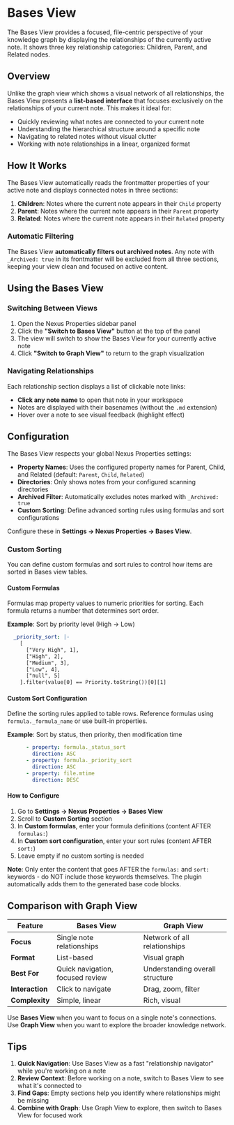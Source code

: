 # Bases View

The Bases View provides a focused, file-centric perspective of your knowledge graph by displaying the relationships of the currently active note. It shows three key relationship categories: Children, Parent, and Related nodes.

## Overview

Unlike the graph view which shows a visual network of all relationships, the Bases View presents a **list-based interface** that focuses exclusively on the relationships of your current note. This makes it ideal for:

- Quickly reviewing what notes are connected to your current note
- Understanding the hierarchical structure around a specific note
- Navigating to related notes without visual clutter
- Working with note relationships in a linear, organized format

## How It Works

The Bases View automatically reads the frontmatter properties of your active note and displays connected notes in three sections:

1. **Children**: Notes where the current note appears in their `Child` property
2. **Parent**: Notes where the current note appears in their `Parent` property
3. **Related**: Notes where the current note appears in their `Related` property

### Automatic Filtering

The Bases View **automatically filters out archived notes**. Any note with `_Archived: true` in its frontmatter will be excluded from all three sections, keeping your view clean and focused on active content.

## Using the Bases View

### Switching Between Views

1. Open the Nexus Properties sidebar panel
2. Click the **"Switch to Bases View"** button at the top of the panel
3. The view will switch to show the Bases View for your currently active note
4. Click **"Switch to Graph View"** to return to the graph visualization

### Navigating Relationships

Each relationship section displays a list of clickable note links:

- **Click any note name** to open that note in your workspace
- Notes are displayed with their basenames (without the `.md` extension)
- Hover over a note to see visual feedback (highlight effect)

## Configuration

The Bases View respects your global Nexus Properties settings:

- **Property Names**: Uses the configured property names for Parent, Child, and Related (default: `Parent`, `Child`, `Related`)
- **Directories**: Only shows notes from your configured scanning directories
- **Archived Filter**: Automatically excludes notes marked with `_Archived: true`
- **Custom Sorting**: Define advanced sorting rules using formulas and sort configurations

Configure these in **Settings → Nexus Properties → Bases View**.

### Custom Sorting

You can define custom formulas and sort rules to control how items are sorted in Bases view tables.

#### Custom Formulas

Formulas map property values to numeric priorities for sorting. Each formula returns a number that determines sort order.

**Example**: Sort by priority level (High → Low)

```yaml
  _priority_sort: |-
    [
      ["Very High", 1],
      ["High", 2],
      ["Medium", 3],
      ["Low", 4],
      ["null", 5]
    ].filter(value[0] == Priority.toString())[0][1]
```

#### Custom Sort Configuration

Define the sorting rules applied to table rows. Reference formulas using `formula._formula_name` or use built-in properties.

**Example**: Sort by status, then priority, then modification time

```yaml
      - property: formula._status_sort
        direction: ASC
      - property: formula._priority_sort
        direction: ASC
      - property: file.mtime
        direction: DESC
```

#### How to Configure

1. Go to **Settings → Nexus Properties → Bases View**
2. Scroll to **Custom Sorting** section
3. In **Custom formulas**, enter your formula definitions (content AFTER `formulas:`)
4. In **Custom sort configuration**, enter your sort rules (content AFTER `sort:`)
5. Leave empty if no custom sorting is needed

**Note**: Only enter the content that goes AFTER the `formulas:` and `sort:` keywords - do NOT include those keywords themselves. The plugin automatically adds them to the generated base code blocks.

## Comparison with Graph View

| Feature | Bases View | Graph View |
|---------|-----------|------------|
| **Focus** | Single note relationships | Network of all relationships |
| **Format** | List-based | Visual graph |
| **Best For** | Quick navigation, focused review | Understanding overall structure |
| **Interaction** | Click to navigate | Drag, zoom, filter |
| **Complexity** | Simple, linear | Rich, visual |

Use **Bases View** when you want to focus on a single note's connections. Use **Graph View** when you want to explore the broader knowledge network.

## Tips

1. **Quick Navigation**: Use Bases View as a fast "relationship navigator" while you're working on a note
2. **Review Context**: Before working on a note, switch to Bases View to see what it's connected to
3. **Find Gaps**: Empty sections help you identify where relationships might be missing
4. **Combine with Graph**: Use Graph View to explore, then switch to Bases View for focused work
